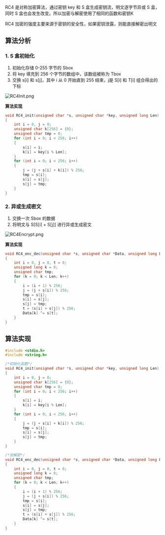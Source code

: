 RC4 是对称加密算法，通过密钥 key 和 S 盒生成密钥流，明文逐字节异或 S 盒，同时 S 盒也会发生改变。所以加密与解密使用了相同的函数和密钥K

RC4 加密的强度主要来源于密钥的安全性，如果密钥泄露，则能直接解密出明文

## 算法分析

### 1. S 盒初始化

1. 初始化存储 0-255 字节的 Sbox
2. 将 key 填充到 256 个字节的数组中，该数组被称为 Tbox
3. 交换 s\[i\] 和 s\[j\]，其中 i 从 0 开始直到 255 结束，j是 S\[i\] 和 T\[i\] 组合得出的下标

![RC4Init.png](https://gitee.com/chpocenkey/images/raw/master/RC4Init.png)

**算法实现**

```C
void RC4_init(unsigned char *s, unsigned char *key, unsigned long Len)
{
    int i = 0, j = 0;
    unsigned char k[256] = {0};
    unsigned char tmp = 0;
    for (int i = 0; i < 256; i++)
    {
        s[i] = i;
        k[i] = key[i % Len];
    }
    for (int i = 0; i < 256; i++)
    {
        j = (j + s[i] + k[i]) % 256;
        tmp = s[i];
        s[i] = s[j];
        s[j] = tmp;
    }
}
```

### 2. 异或生成密文

1. 交换一次 Sbox 的数据
2. 将明文与 S\[S\[i\] + S\[j\]\] 进行异或生成密文

![RC4Encrypt.png](https://gitee.com/chpocenkey/images/raw/master/RC4Encrypt.png)

**算法实现**

```C
void RC4_enc_dec(unsigned char *s, unsigned char *Data, unsigned long Len)
{
    int i = 0, j = 0, t = 0;
    unsigned long k = 0;
    unsigned char tmp;
    for (k = 0; k < Len; k++)
    {
        i = (i + 1) % 256;
        j = (j + s[i]) % 256;
        tmp = s[i];
        s[i] = s[j];
        s[j] = tmp;
        t = (s[i] + s[j]) % 256;
        Data[k] ^= s[t];
    }
}
```

## 算法实现

```C
#include <stdio.h>
#include <string.h>

/*初始化函数*/
void RC4_init(unsigned char *s, unsigned char *key, unsigned long Len)
{
    int i = 0, j = 0;
    unsigned char k[256] = {0};
    unsigned char tmp = 0;
    for (int i = 0; i < 256; i++)
    {
        s[i] = i;
        k[i] = key[i % Len];
    }
    for (int i = 0; i < 256; i++)
    {
        j = (j + s[i] + k[i]) % 256;
        tmp = s[i];
        s[i] = s[j];
        s[j] = tmp;
    }
}

/*加解密*/
void RC4_enc_dec(unsigned char *s, unsigned char *Data, unsigned long Len)
{
    int i = 0, j = 0, t = 0;
    unsigned long k = 0;
    unsigned char tmp;
    for (k = 0; k < Len; k++)
    {
        i = (i + 1) % 256;
        j = (j + s[i]) % 256;
        tmp = s[i];
        s[i] = s[j];
        s[j] = tmp;
        t = (s[i] + s[j]) % 256;
        Data[k] ^= s[t];
    }
}
```

